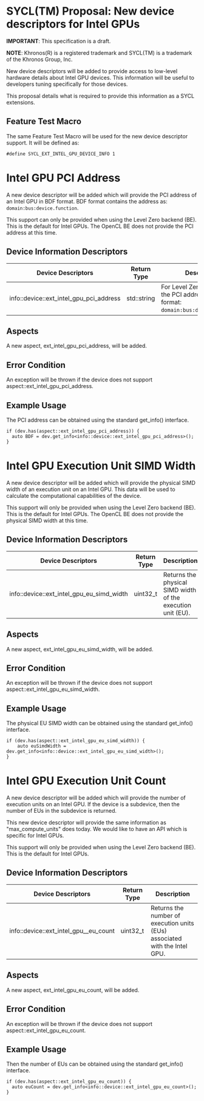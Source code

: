 # SYCL(TM) Proposal: New device descriptors for Intel GPUs

**IMPORTANT**: This specification is a draft.

**NOTE**: Khronos(R) is a registered trademark and SYCL(TM) is a trademark of the Khronos Group, Inc.

New device descriptors will be added to provide access to low-level hardware details about Intel GPU devices.  This information will be useful to developers tuning specifically for those devices.

This proposal details what is required to provide this information as a SYCL extensions.

## Feature Test Macro ##

The same Feature Test Macro will be used for the new device descriptor support.  It will be defined as:

    #define SYCL_EXT_INTEL_GPU_DEVICE_INFO 1



# Intel GPU PCI Address #

A new device descriptor will be added which will provide the PCI address of an Intel GPU in BDF format.  BDF format contains the address as: `domain:bus:device.function`.

This support can only be provided when using the Level Zero backend \(BE\).  This is the default for Intel GPUs.  The OpenCL BE does not provide the PCI address at this time.


## Device Information Descriptors ##

| Device Descriptors | Return Type | Description |
| ------------------ | ----------- | ----------- |
| info\:\:device\:\:ext\_intel\_gpu\_pci\_address | std\:\:string | For Level Zero BE, returns the PCI address in BDF format: `domain:bus:device.function`.|


## Aspects ##

A new aspect, ext\_intel\_gpu\_pci\_address, will be added.

## Error Condition ##

An exception will be thrown if the device does not support aspect\:\:ext\_intel\_gpu\_pci\_address.


## Example Usage ##

The PCI address can be obtained using the standard get\_info() interface.

    if (dev.has(aspect::ext_intel_gpu_pci_address)) {
      auto BDF = dev.get_info<info::device::ext_intel_gpu_pci_address>();
    }



# Intel GPU Execution Unit SIMD Width #

A new device descriptor will be added which will provide the physical SIMD width of an execution unit on an Intel GPU.  This data will be used to calculate the computational capabilities of the device.

This support will only be provided when using the Level Zero backend \(BE\).  This is the default for Intel GPUs.  The OpenCL BE does not provide the physical SIMD width at this time.

## Device Information Descriptors ##

| Device Descriptors | Return Type | Description |
| ------------------ | ----------- | ----------- |
| info\:\:device\:\:ext\_intel\_gpu\_eu\_simd\_width | uint32\_t| Returns the physical SIMD width of the  execution unit (EU).|


## Aspects ##

A new aspect, ext\_intel\_gpu\_eu\_simd\_width, will be added.


## Error Condition ##

An exception will be thrown if the device does not support aspect\:\:ext\_intel\_gpu\_eu\_simd\_width.

## Example Usage ##

The physical EU SIMD width can be obtained using the standard get\_info() interface.

    if (dev.has(aspect::ext_intel_gpu_eu_simd_width)) {
        auto euSimdWidth = dev.get_info<info::device::ext_intel_gpu_eu_simd_width>();
    }


# Intel GPU Execution Unit Count #

A new device descriptor will be added which will provide the number of execution units on an Intel GPU.  If the device is a subdevice, then the number of EUs in the subdevice is returned.

This new device descriptor will provide the same information as "max\_compute\_units" does today.  We would like to have an API which is specific for Intel GPUs.

This support will only be provided when using the Level Zero backend \(BE\).  This is the default for Intel GPUs.

## Device Information Descriptors ##

| Device Descriptors | Return Type | Description |
| ------------------ | ----------- | ----------- |
| info\:\:device\:\:ext\_intel\_gpu\__eu\_count | uint32\_t| Returns the number of execution units (EUs) associated with the Intel GPU.|


## Aspects ##

A new aspect, ext\_intel\_gpu\_eu\_count, will be added.


## Error Condition ##

An exception will be thrown if the device does not support aspect\:\:ext\_intel\_gpu\_eu\_count.

## Example Usage ##

Then the number of EUs can be obtained using the standard get\_info() interface.

    if (dev.has(aspect::ext_intel_gpu_eu_count)) {
      auto euCount = dev.get_info<info::device::ext_intel_gpu_eu_count>();
    }
